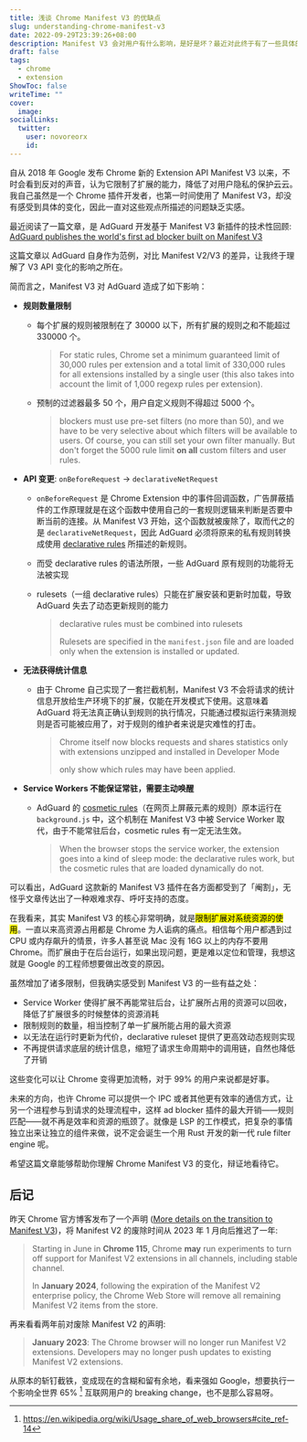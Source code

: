 ```yaml
---
title: 浅谈 Chrome Manifest V3 的优缺点
slug: understanding-chrome-manifest-v3
date: 2022-09-29T23:39:26+08:00
description: Manifest V3 会对用户有什么影响，是好是坏？最近对此终于有了一些具体的理解，来辩证地看待这一改变。
draft: false
tags:
  - chrome
  - extension
ShowToc: false
writeTime: ""
cover:
  image: 
socialLinks:
  twitter:
    user: novoreorx
    id: 
---
```


自从 2018 年 Google 发布 Chrome 新的 Extension API Manifest V3 以来，不时会看到反对的声音，认为它限制了扩展的能力，降低了对用户隐私的保护云云。我自己虽然是一个 Chrome 插件开发者，也第一时间使用了 Manifest V3，却没有感受到具体的变化，因此一直对这些观点所描述的问题缺乏实感。

最近阅读了一篇文章，是 AdGuard 开发基于 Manifest V3 新插件的技术性回顾:  
[AdGuard publishes the world's first ad blocker built on Manifest V3](https://adguard.com/en/blog/adguard-mv3.html)

这篇文章以 AdGuard 自身作为范例，对比 Manifest V2/V3 的差异，让我终于理解了 V3 API 变化的影响之所在。

简而言之，Manifest V3 对 AdGuard 造成了如下影响：

- **规则数量限制**
    - 每个扩展的规则被限制在了 30000 以下，所有扩展的规则之和不能超过 330000 个。

        > For static rules, Chrome set a minimum guaranteed limit of 30,000 rules per extension and a total limit of 330,000 rules for all extensions installed by a single user (this also takes into account the limit of 1,000 regexp rules per extension).
    - 预制的过滤器最多 50 个，用户自定义规则不得超过 5000 个。

        > blockers must use pre-set filters (no more than 50), and we have to be very selective about which filters will be available to users. Of course, you can still set your own filter manually. But don't forget the 5000 rule limit **on all** custom filters and user rules.
- **API 变更**: `onBeforeRequest` → `declarativeNetRequest`
    - `onBeforeRequest` 是 Chrome Extension 中的事件回调函数，广告屏蔽插件的工作原理就是在这个函数中使用自己的一套规则逻辑来判断是否要中断当前的连接。从 Manifest V3 开始，这个函数就被废除了，取而代之的是 `declarativeNetRequest`，因此 AdGuard 必须将原来的私有规则转换成使用 [declarative rules](https://developer.chrome.com/docs/extensions/reference/declarativeNetRequest/#rules) 所描述的新规则。
    - 而受 declarative rules 的语法所限，一些 AdGuard 原有规则的功能将无法被实现
    - rulesets（一组 declarative rules）只能在扩展安装和更新时加载，导致 AdGuard 失去了动态更新规则的能力

        > declarative rules must be combined into rulesets
        > 
        > Rulesets are specified in the `manifest.json` file and are loaded only when the extension is installed or updated.
- **无法获得统计信息**

    - 由于 Chrome 自己实现了一套拦截机制，Manifest V3 不会将请求的统计信息开放给生产环境下的扩展，仅能在开发模式下使用。这意味着 AdGuard 将无法真正确认到规则的执行情况，只能通过模拟运行来猜测规则是否可能被应用了，对于规则的维护者来说是灾难性的打击。
    
        > Chrome itself now blocks requests and shares statistics only with extensions unzipped and installed in Developer Mode
        > 
        > only show which rules may have been applied.
- **Service Workers 不能保证常驻，需要主动唤醒**
    - AdGuard 的 [cosmetic rules](https://kb.adguard.com/en/general/how-to-create-your-own-ad-filters#example-cosmetic-rule)（在网页上屏蔽元素的规则）原本运行在 `background.js` 中，这个机制在 Manifest V3 中被 Service Worker 取代，由于不能常驻后台，cosmetic rules 有一定无法生效。
    
        > When the browser stops the service worker, the extension goes into a kind of sleep mode: the declarative rules work, but the cosmetic rules that are loaded dynamically do not.

可以看出，AdGuard 这款新的 Manifest V3 插件在各方面都受到了「阉割」，无怪乎文章传达出了一种艰难求存、呼吁支持的态度。

在我看来，其实 Manifest V3 的核心非常明确，就是<mark>限制扩展对系统资源的使用</mark>。一直以来高资源占用都是 Chrome 为人诟病的痛点。相信每个用户都遇到过 CPU 或内存飙升的情景，许多人甚至说 Mac 没有 16G 以上的内存不要用 Chrome。而扩展由于在后台运行，如果出现问题，更是难以定位和管理，我想这就是 Google 的工程师想要做出改变的原因。

虽然增加了诸多限制，但我确实感受到 Manifest V3 的一些有益之处：
- Service Worker 使得扩展不再能常驻后台，让扩展所占用的资源可以回收，降低了扩展很多的时候整体的资源消耗
- 限制规则的数量，相当控制了单一扩展所能占用的最大资源
- 以无法在运行时更新为代价，declarative ruleset 提供了更高效动态规则实现
- 不再提供请求底层的统计信息，缩短了请求生命周期中的调用链，自然也降低了开销

这些变化可以让 Chrome 变得更加流畅，对于 99% 的用户来说都是好事。

未来的方向，也许 Chrome 可以提供一个 IPC 或者其他更有效率的通信方式，让另一个进程参与到请求的处理流程中，这样 ad blocker 插件的最大开销——规则匹配——就不再是效率和资源的瓶颈了。就像是 LSP 的工作模式，把复杂的事情独立出来让独立的组件来做，说不定会诞生一个用 Rust 开发的新一代 rule filter engine 呢。

希望这篇文章能够帮助你理解 Chrome Manifest V3 的变化，辩证地看待它。

## 后记

昨天 Chrome 官方博客发布了一个声明 ([More details on the transition to Manifest V3](https://developer.chrome.com/en/blog/more-mv2-transition/))，将 Manifest V2 的废除时间从 2023 年 1 月向后推迟了一年:

> Starting in June in **Chrome 115**, Chrome **may** run experiments to turn off support for Manifest V2 extensions in all channels, including stable channel.
> 
> In **January 2024**, following the expiration of the Manifest V2 enterprise policy, the Chrome Web Store will remove all remaining Manifest V2 items from the store.

再来看看两年前对废除 Manifest V2 的声明:

> **January 2023**: The Chrome browser will no longer run Manifest V2 extensions. Developers may no longer push updates to existing Manifest V2 extensions.

从原本的斩钉截铁，变成现在的含糊和留有余地，看来强如 Google，想要执行一个影响全世界 65% [^1] 互联网用户的 breaking change，也不是那么容易呀。

[^1]: https://en.wikipedia.org/wiki/Usage_share_of_web_browsers#cite_ref-14